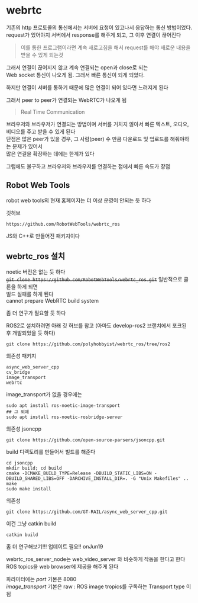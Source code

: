 # webrtc
기존의 http 프로토콜의 통신에서는 서버에 요청이 있고나서 응답하는 통신 방법이었다.   
request가 있어야지 서버에서 response를 해주게 되고, 그 이후 연결이 끊어진다  

> 이를 통한 프로그램이라면 계속 새로고침을 해서 request를 해야  새로운 내용을 받을 수 있게 되는것   

그래서 연결이 끊어지지 않고 계속 연결되는 open과 close로 되는   
Web socket 통신이 나오게 됨. 그래서 빠른 통신이 되게 되었다.   

하지만 연결이 서버를 통하기 때문에 많은 연결이 되어 있다면 느려지게 된다   

그래서 peer to peer가 연결되는 WebRTC가 나오게 됨   

> Real Time Communication

브라우저와 브라우저가 연결되는 방법이며 서버를 거치지 않아서 빠른 텍스트, 오디오, 비디오를 주고 받을 수 있게 된다   
단점은 많은 peer가 있을 경우, 그 사람(peer) 수 만큼 다운로드 및 업로드를 해줘야하는 문제가 있어서   
많은 연결을 확장하는 데에는 한계가 있다  

그럼에도 불구하고 브라우저와 브라우저를 연결하는 점에서 빠른 속도가 장점   


## Robot Web Tools
robot web tools의 현재 홈페이지는 더 이상 운영이 안되는 듯 하다  

깃허브
```
https://github.com/RobotWebTools/webrtc_ros
```

JS와 C++로 만들어진 패키지이다  


## webrtc_ros 설치
noetic 버전은 없는 듯 하다   
~~`git clone https://github.com/RobotWebTools/webrtc_ros.git`~~ 일반적으로 클론을 하게 되면  
빌드 실패를 하게 된다   
 cannot prepare WebRTC build system

좀 더 연구가 필요할 듯 하다 

ROS2로 설치하려면 아래 깃 허브를 참고 (아마도 develop-ros2 브랜치에서 포크된 후 개발되었을 듯 하다)    
```
git clone https://github.com/polyhobbyist/webrtc_ros/tree/ros2
```

의존성 패키지
```
async_web_server_cpp
cv_bridge
image_transport
webrtc
```

image_transport가 없을 경우에는 
```
sudo apt install ros-noetic-image-transport
## 그 외에 
sudo apt install ros-noetic-rosbridge-server
```


의존성 jsoncpp
```
git clone https://github.com/open-source-parsers/jsoncpp.git
```
build 디렉토리를 만들어서 빌드를 해준다  

```
cd jsoncpp
mkdir build; cd build
cmake -DCMAKE_BUILD_TYPE=Release -DBUILD_STATIC_LIBS=ON -DBUILD_SHARED_LIBS=OFF -DARCHIVE_INSTALL_DIR=. -G "Unix Makefiles" ..
make 
sudo make install
```

의존성  
```
git clone https://github.com/GT-RAIL/async_web_server_cpp.git
```
이건 그냥 catkin build   
```
catkin build
```


좀 더 연구해보기!!! 업데이트 필요!! onJun19


webrtc_ros_server_node는 web_video_server 와 비슷하게 작동을 한다고 한다   
ROS topics을 web browser에 제공을 해주게 된다  

파라미터에는 *port* 기본은 8080   
*image_transport* 기본은 raw  : ROS image tropics를 구독하는 Transport type 이 됨



